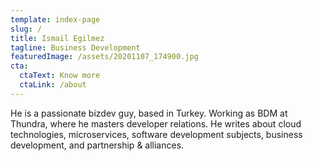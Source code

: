 ```yaml
---
template: index-page
slug: /
title: Ismail Egilmez
tagline: Business Development
featuredImage: /assets/20201107_174900.jpg
cta:
  ctaText: Know more
  ctaLink: /about
---
```

He is a passionate bizdev guy, based in Turkey. Working as BDM at Thundra, where he masters developer relations. He writes about cloud technologies, microservices, software development subjects, business development, and partnership & alliances.